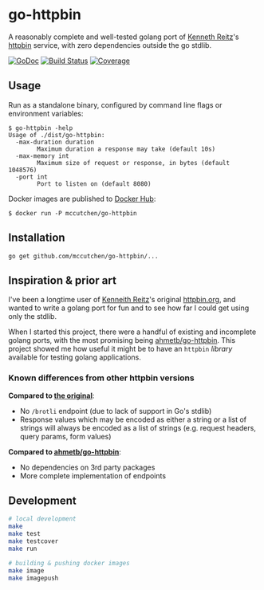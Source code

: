 # go-httpbin

A reasonably complete and well-tested golang port of [Kenneth Reitz][kr]'s
[httpbin][httpbin-org] service, with zero dependencies outside the go stdlib.

[![GoDoc](https://godoc.org/github.com/mccutchen/go-httpbin?status.svg)](https://godoc.org/github.com/mccutchen/go-httpbin)
[![Build Status](https://travis-ci.org/mccutchen/go-httpbin.svg?branch=master)](http://travis-ci.org/mccutchen/go-httpbin)
[![Coverage](http://gocover.io/_badge/github.com/mccutchen/go-httpbin/httpbin?0)](http://gocover.io/github.com/mccutchen/go-httpbin/httpbin)


## Usage

Run as a standalone binary, configured by command line flags or environment
variables:

```
$ go-httpbin -help
Usage of ./dist/go-httpbin:
  -max-duration duration
        Maximum duration a response may take (default 10s)
  -max-memory int
        Maximum size of request or response, in bytes (default 1048576)
  -port int
        Port to listen on (default 8080)
```

Docker images are published to [Docker Hub][docker-hub]:

```
$ docker run -P mccutchen/go-httpbin
```


## Installation

```
go get github.com/mccutchen/go-httpbin/...
```


## Inspiration & prior art

I've been a longtime user of [Kenneith Reitz][kr]'s original
[httpbin.org][httpbin-org], and wanted to write a golang port for fun and to
see how far I could get using only the stdlib.

When I started this project, there were a handful of existing and incomplete
golang ports, with the most promising being [ahmetb/go-httpbin][ahmet]. This
project showed me how useful it might be to have an `httpbin` _library_
available for testing golang applications.

### Known differences from other httpbin versions

**Compared to [the original][httpbin-org]**:
 - No `/brotli` endpoint (due to lack of support in Go's stdlib)
 - Response values which may be encoded as either a string or a list of strings
   will always be encoded as a list of strings (e.g. request headers, query
   params, form values)

**Compared to [ahmetb/go-httpbin][ahmet]**:
 - No dependencies on 3rd party packages
 - More complete implementation of endpoints


## Development

```bash
# local development
make
make test
make testcover
make run

# building & pushing docker images
make image
make imagepush
```

[kr]: https://github.com/kennethreitz
[httpbin-org]: https://httpbin.org/
[httpbin-repo]: https://github.com/kennethreitz/httpbin
[ahmet]: https://github.com/ahmetb/go-httpbin
[docker-hub]: https://hub.docker.com/r/mccutchen/go-httpbin/
